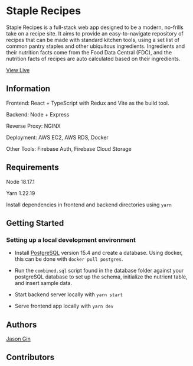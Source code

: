 # Staple Recipes

Staple Recipes is a full-stack web app designed to be a modern, no-frills take on a recipe site. It aims to provide an easy-to-navigate repository of recipes that can be made with standard kitchen tools, using a set list of common pantry staples and other ubiquitous ingredients. Ingredients and their nutrition facts come from the Food Data Central (FDC), and the nutrition facts of recipes are auto calculated based on their ingredients.

<a href="https://staplerecipes.com" target="_blank" rel='noopener noreferrer'>View Live</a>

## Information

Frontend: React + TypeScript with Redux and Vite as the build tool.

Backend: Node + Express

Reverse Proxy: NGINX

Deployment: AWS EC2, AWS RDS, Docker

Other Tools: Firebase Auth, Firebase Cloud Storage

## Requirements

Node 18.17.1

Yarn 1.22.19

Install dependencies in frontend and backend directories using `yarn`

## Getting Started

### Setting up a local development environment

- Install [PostgreSQL](https://www.postgresql.org/) version 15.4 and create a database. Using docker, this can be done with `docker pull postgres`.

- Run the `combined.sql` script found in the database folder against your postgreSQL database to set up the schema, initialize the nutrient table, and insert sample data.

- Start backend server locally with `yarn start`

- Serve frontend app locally with `yarn dev`

## Authors

[Jason Gin](https://github.com/GJason88)

## Contributors


